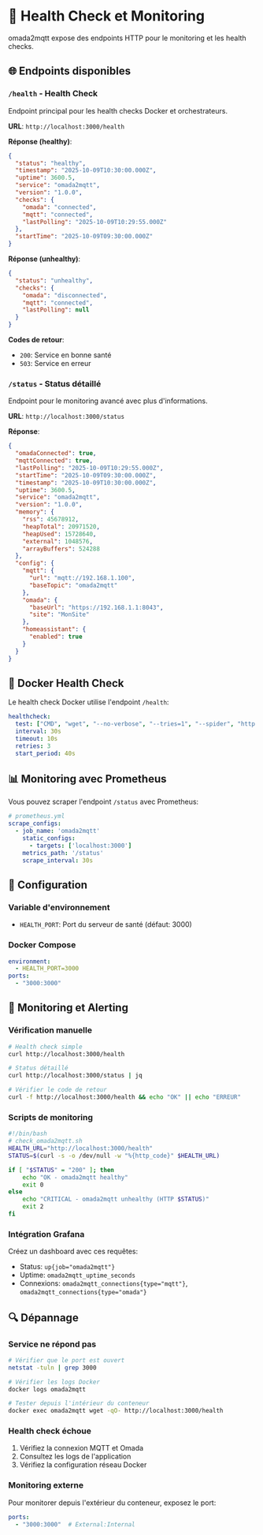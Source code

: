# 🏥 Health Check et Monitoring

omada2mqtt expose des endpoints HTTP pour le monitoring et les health checks.

## 🌐 Endpoints disponibles

### `/health` - Health Check
Endpoint principal pour les health checks Docker et orchestrateurs.

**URL**: `http://localhost:3000/health`

**Réponse (healthy)**:
```json
{
  "status": "healthy",
  "timestamp": "2025-10-09T10:30:00.000Z",
  "uptime": 3600.5,
  "service": "omada2mqtt",
  "version": "1.0.0",
  "checks": {
    "omada": "connected",
    "mqtt": "connected",
    "lastPolling": "2025-10-09T10:29:55.000Z"
  },
  "startTime": "2025-10-09T09:30:00.000Z"
}
```

**Réponse (unhealthy)**:
```json
{
  "status": "unhealthy",
  "checks": {
    "omada": "disconnected",
    "mqtt": "connected",
    "lastPolling": null
  }
}
```

**Codes de retour**:
- `200`: Service en bonne santé
- `503`: Service en erreur

### `/status` - Status détaillé
Endpoint pour le monitoring avancé avec plus d'informations.

**URL**: `http://localhost:3000/status`

**Réponse**:
```json
{
  "omadaConnected": true,
  "mqttConnected": true,
  "lastPolling": "2025-10-09T10:29:55.000Z",
  "startTime": "2025-10-09T09:30:00.000Z",
  "timestamp": "2025-10-09T10:30:00.000Z",
  "uptime": 3600.5,
  "service": "omada2mqtt",
  "version": "1.0.0",
  "memory": {
    "rss": 45678912,
    "heapTotal": 20971520,
    "heapUsed": 15728640,
    "external": 1048576,
    "arrayBuffers": 524288
  },
  "config": {
    "mqtt": {
      "url": "mqtt://192.168.1.100",
      "baseTopic": "omada2mqtt"
    },
    "omada": {
      "baseUrl": "https://192.168.1.1:8043",
      "site": "MonSite"
    },
    "homeassistant": {
      "enabled": true
    }
  }
}
```

## 🐳 Docker Health Check

Le health check Docker utilise l'endpoint `/health`:

```yaml
healthcheck:
  test: ["CMD", "wget", "--no-verbose", "--tries=1", "--spider", "http://localhost:3000/health"]
  interval: 30s
  timeout: 10s
  retries: 3
  start_period: 40s
```

## 📊 Monitoring avec Prometheus

Vous pouvez scraper l'endpoint `/status` avec Prometheus:

```yaml
# prometheus.yml
scrape_configs:
  - job_name: 'omada2mqtt'
    static_configs:
      - targets: ['localhost:3000']
    metrics_path: '/status'
    scrape_interval: 30s
```

## 🔧 Configuration

### Variable d'environnement
- `HEALTH_PORT`: Port du serveur de santé (défaut: 3000)

### Docker Compose
```yaml
environment:
  - HEALTH_PORT=3000
ports:
  - "3000:3000"
```

## 🚨 Monitoring et Alerting

### Vérification manuelle
```bash
# Health check simple
curl http://localhost:3000/health

# Status détaillé
curl http://localhost:3000/status | jq

# Vérifier le code de retour
curl -f http://localhost:3000/health && echo "OK" || echo "ERREUR"
```

### Scripts de monitoring
```bash
#!/bin/bash
# check_omada2mqtt.sh
HEALTH_URL="http://localhost:3000/health"
STATUS=$(curl -s -o /dev/null -w "%{http_code}" $HEALTH_URL)

if [ "$STATUS" = "200" ]; then
    echo "OK - omada2mqtt healthy"
    exit 0
else
    echo "CRITICAL - omada2mqtt unhealthy (HTTP $STATUS)"
    exit 2
fi
```

### Intégration Grafana
Créez un dashboard avec ces requêtes:
- Status: `up{job="omada2mqtt"}`
- Uptime: `omada2mqtt_uptime_seconds`
- Connexions: `omada2mqtt_connections{type="mqtt"}`, `omada2mqtt_connections{type="omada"}`

## 🔍 Dépannage

### Service ne répond pas
```bash
# Vérifier que le port est ouvert
netstat -tuln | grep 3000

# Vérifier les logs Docker
docker logs omada2mqtt

# Tester depuis l'intérieur du conteneur
docker exec omada2mqtt wget -qO- http://localhost:3000/health
```

### Health check échoue
1. Vérifiez la connexion MQTT et Omada
2. Consultez les logs de l'application
3. Vérifiez la configuration réseau Docker

### Monitoring externe
Pour monitorer depuis l'extérieur du conteneur, exposez le port:
```yaml
ports:
  - "3000:3000"  # External:Internal
```